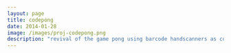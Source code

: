 ```yaml
---
layout: page
title: codepong
date: 2014-01-28
image: /images/proj-codepong.png
description: "revival of the game pong using barcode handscanners as controllers"
---
```

